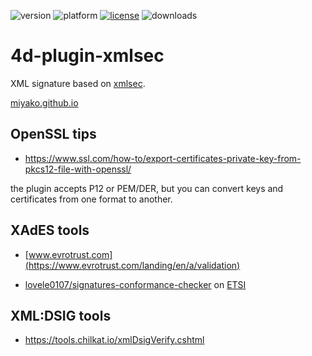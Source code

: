 ![version](https://img.shields.io/badge/version-20%2B-E23089)
![platform](https://img.shields.io/static/v1?label=platform&message=mac-intel%20|%20mac-arm%20|%20win-64&color=blue)
[![license](https://img.shields.io/github/license/miyako/4d-plugin-xmlsec)](LICENSE)
![downloads](https://img.shields.io/github/downloads/miyako/4d-plugin-xmlsec/total)

# 4d-plugin-xmlsec
XML signature based on [xmlsec](https://www.aleksey.com/xmlsec/).

[miyako.github.io](https://miyako.github.io/2021/05/31/4d-plugin-xmlsec.html)

## OpenSSL tips

* https://www.ssl.com/how-to/export-certificates-private-key-from-pkcs12-file-with-openssl/

the plugin accepts P12 or PEM/DER, but you can convert keys and certificates from one format to another.

 ## XAdES tools
 
 * [www.evrotrust.com](https://www.evrotrust.com/landing/en/a/validation)

* [lovele0107/signatures-conformance-checker](https://github.com/lovele0107/signatures-conformance-checker) on [ETSI](https://signatures-conformance-checker.etsi.org/pub/index.php)

## XML:DSIG tools

* https://tools.chilkat.io/xmlDsigVerify.cshtml
